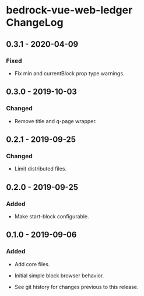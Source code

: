 # bedrock-vue-web-ledger ChangeLog

## 0.3.1 - 2020-04-09

### Fixed
- Fix min and currentBlock prop type warnings.

## 0.3.0 - 2019-10-03

### Changed
- Remove title and q-page wrapper.

## 0.2.1 - 2019-09-25

### Changed
- Limit distributed files.

## 0.2.0 - 2019-09-25

### Added
- Make start-block configurable.

## 0.1.0 - 2019-09-06

### Added
- Add core files.
- Initial simple block browser behavior.

- See git history for changes previous to this release.
